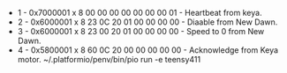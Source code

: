- 1 - 0x7000001 x 8 00 00 00 00 00 00 00 01 - Heartbeat from keya.
- 2 - 0x6000001 x 8 23 0C 20 01 00 00 00 00 - Diaable from New Dawn.
- 3 -  0x6000001 x 8 23 00 20 01 00 00 00 00 - Speed to 0 from New Dawn.
- 4 - 0x5800001 x 8 60 0C 20 00 00 00 00 00 - Acknowledge from Keya motor.
~/.platformio/penv/bin/pio run -e teensy411